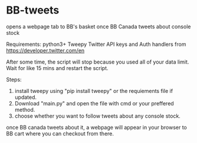 # BB-tweets
opens a webpage tab to BB's basket once BB Canada tweets about console stock 

Requirements:
python3+
Tweepy
Twitter API keys and Auth handlers from https://developer.twitter.com/en

After some time, the script will stop because you used all of your data limit. Wait for like 15 mins and restart the script. 

Steps:
1. install tweepy using "pip install tweepy" or the requiements file if updated.
2. Download "main.py" and open the file with cmd or your preffered method.
3. choose whether you want to follow tweets about any console stock.

once BB canada tweets about it, a webpage will appear in your browser to BB cart where you can checkout from there.
